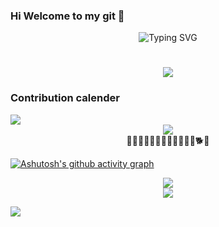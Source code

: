 ### Hi Welcome to my git 👋
  <!-- dynamic typing effect 动态打字效果 -->
  <div align="center">
      <img src="https://readme-typing-svg.demolab.com?font=Fira+Code&pause=1000&width=435&lines=console.log(%22Hello%2C%20World%22);STEPHENSXZ祝您今天愉快!&center=true&size=27%color=pink" alt="Typing SVG" />
    </a>
  </div>

<h1 align="center"> <a href="https://sunguoqi.com/"> <img src="https://readme-typing-svg.herokuapp.com/?lines=console.log(%22Hello%2C%20World!%22);STEPHENSXZ祝您今天愉快!&center=true&size=27"> </a> </h1>

### Contribution calender
<!-- Snake Code Contribution Map 贪吃蛇代码贡献图 -->
  <img src="https://cdn.jsdelivr.net/gh/sun0225SUN/sun0225SUN/profile-snake-contrib/github-contribution-grid-snake-dark.svg" />

<div align="center"> <img src="https://github-readme-stats.vercel.app/api/top-langs/?username=STEPHENSXZ&hide_title=true&hide_border=true&layout=compact&langs_count=6&text_color=000&icon_color=fff&bg_color=0,52fa5a,4dfcff,c64dff&theme=graywhite" /> </div>
<div align="center"> 🙈🙉🙊💥💫💦💨🐵🐒🦍🦧🐶🐕🦮</div>

[![Ashutosh's github activity graph](https://github-readme-activity-graph.cyclic.app/graph?username=STEPHENSXZ&theme=dracula)](https://github.com/ashutosh00710/github-readme-activity-graph)


 <div align="center"><img src="https://stats.justsong.cn/api/csdn?id=qq_41735564"> </div>

 <div align="center"><img src="https://stats.justsong.cn/api/bilibili/?id=86920091&theme=cobalt&show_icons=true"/> 
 </div>

![](https://img.shields.io/badge/python-3.8-orange?style=for-the—badge&logo=python&logoColor=orange)



